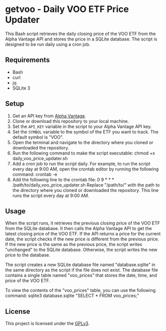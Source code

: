 # getvoo - Daily VOO ETF Price Updater

This Bash script retrieves the daily closing price of the VOO ETF from the Alpha Vantage API and stores the price in a SQLite database. The script is designed to be run daily using a cron job.

## Requirements

- Bash
- curl
- jq
- SQLite 3

## Setup

1. Get an API key from [Alpha Vantage](https://www.alphavantage.co/support/#api-key).
2. Clone or download this repository to your local machine.
3. Set the `API_KEY` variable in the script to your Alpha Vantage API key.
4. Set the `SYMBOL` variable to the symbol of the ETF you want to track. The default symbol is "VOO".
5. Open the terminal and navigate to the directory where you cloned or downloaded the repository.
6. Run the following command to make the script executable: chmod +x daily_voo_price_updater.sh
7. Add a cron job to run the script daily. For example, to run the script every day at 9:00 AM, open the crontab editor by running the following command: crontab -e
8. Add the following line to the crontab file: 0 9 * * * /path/to/daily_voo_price_updater.sh
Replace "/path/to/" with the path to the directory where you cloned or downloaded the repository. This line runs the script every day at 9:00 AM.

## Usage

When the script runs, it retrieves the previous closing price of the VOO ETF from the SQLite database. It then calls the Alpha Vantage API to get the latest closing price of the VOO ETF. If the API returns a price for the current date, the script checks if the new price is different from the previous price. If the new price is the same as the previous price, the script writes "unchanged" to the SQLite database. Otherwise, the script writes the new price to the database.

The script creates a new SQLite database file named "database.sqlite" in the same directory as the script if the file does not exist. The database file contains a single table named "voo_prices" that stores the date, time, and price of the VOO ETF.

To view the contents of the "voo_prices" table, you can use the following command: sqlite3 database.sqlite "SELECT * FROM voo_prices;"


## License

This project is licensed under the [GPLv3](LICENSE).

